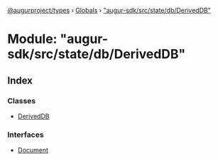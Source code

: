 [@augurproject/types](../README.md) › [Globals](../globals.md) › ["augur-sdk/src/state/db/DerivedDB"](_augur_sdk_src_state_db_deriveddb_.md)

# Module: "augur-sdk/src/state/db/DerivedDB"

## Index

### Classes

* [DerivedDB](../classes/_augur_sdk_src_state_db_deriveddb_.deriveddb.md)

### Interfaces

* [Document](../interfaces/_augur_sdk_src_state_db_deriveddb_.document.md)
